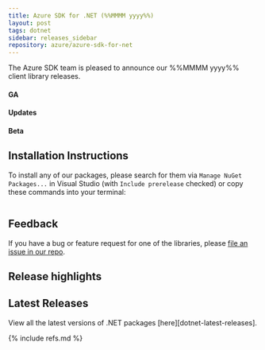 ```yaml
---
title: Azure SDK for .NET (%%MMMM yyyy%%)
layout: post
tags: dotnet
sidebar: releases_sidebar
repository: azure/azure-sdk-for-net
---
```


<!--

[pattern]: # (${PackageName}:${PackageVersion})
-->

The Azure SDK team is pleased to announce our %%MMMM yyyy%% client library releases.

#### GA


[pattern.ga]: # (- ${PackageFriendlyName})

#### Updates


[pattern.patch]: # (- ${PackageFriendlyName})

#### Beta


[pattern.beta]: # (- ${PackageFriendlyName})

## Installation Instructions

To install any of our packages, please search for them via `Manage NuGet Packages...` in Visual Studio (with `Include prerelease` checked) or copy these commands into your terminal:

```bash


```

[pattern]: # ($> dotnet install ${PackageName} --version ${PackageVersion})

## Feedback

If you have a bug or feature request for one of the libraries, please [file an issue in our repo](https://github.com/Azure/azure-sdk-for-net/issues/new/choose).

## Release highlights


[pattern]: # (### ${PackageFriendlyName} ${PackageVersion} [Changelog]${ChangelogUrl}`n${HighlightsBody}`n)

## Latest Releases

View all the latest versions of .NET packages [here][dotnet-latest-releases].

{% include refs.md %}
